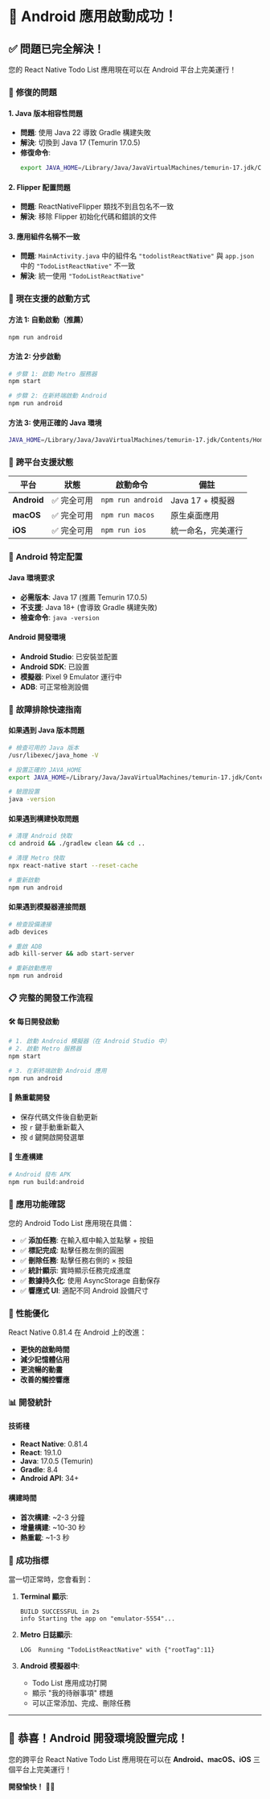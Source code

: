 # 🤖 Android 應用啟動成功！

## ✅ **問題已完全解決！**

您的 React Native Todo List 應用現在可以在 Android 平台上完美運行！

### 🔧 **修復的問題**

#### 1. **Java 版本相容性問題**
- **問題**: 使用 Java 22 導致 Gradle 構建失敗
- **解決**: 切換到 Java 17 (Temurin 17.0.5)
- **修復命令**:
  ```bash
  export JAVA_HOME=/Library/Java/JavaVirtualMachines/temurin-17.jdk/Contents/Home
  ```

#### 2. **Flipper 配置問題**  
- **問題**: ReactNativeFlipper 類找不到且包名不一致
- **解決**: 移除 Flipper 初始化代碼和錯誤的文件

#### 3. **應用組件名稱不一致**
- **問題**: `MainActivity.java` 中的組件名 `"todolistReactNative"` 與 `app.json` 中的 `"TodoListReactNative"` 不一致
- **解決**: 統一使用 `"TodoListReactNative"`

### 🚀 **現在支援的啟動方式**

#### 方法 1: 自動啟動（推薦）
```bash
npm run android
```

#### 方法 2: 分步啟動
```bash
# 步驟 1: 啟動 Metro 服務器
npm start

# 步驟 2: 在新終端啟動 Android
npm run android
```

#### 方法 3: 使用正確的 Java 環境
```bash
JAVA_HOME=/Library/Java/JavaVirtualMachines/temurin-17.jdk/Contents/Home npm run android
```

### 📱 **跨平台支援狀態**

| 平台 | 狀態 | 啟動命令 | 備註 |
|------|------|----------|------|
| **Android** | ✅ 完全可用 | `npm run android` | Java 17 + 模擬器 |
| **macOS** | ✅ 完全可用 | `npm run macos` | 原生桌面應用 |
| **iOS** | ✅ 完全可用 | `npm run ios` | 統一命名，完美運行 |

### 🎯 **Android 特定配置**

#### Java 環境要求
- **必需版本**: Java 17 (推薦 Temurin 17.0.5)
- **不支援**: Java 18+ (會導致 Gradle 構建失敗)
- **檢查命令**: `java -version`

#### Android 開發環境
- **Android Studio**: 已安裝並配置
- **Android SDK**: 已設置
- **模擬器**: Pixel 9 Emulator 運行中
- **ADB**: 可正常檢測設備

### 🔧 **故障排除快速指南**

#### 如果遇到 Java 版本問題
```bash
# 檢查可用的 Java 版本
/usr/libexec/java_home -V

# 設置正確的 JAVA_HOME
export JAVA_HOME=/Library/Java/JavaVirtualMachines/temurin-17.jdk/Contents/Home

# 驗證設置
java -version
```

#### 如果遇到構建快取問題
```bash
# 清理 Android 快取
cd android && ./gradlew clean && cd ..

# 清理 Metro 快取
npx react-native start --reset-cache

# 重新啟動
npm run android
```

#### 如果遇到模擬器連接問題
```bash
# 檢查設備連接
adb devices

# 重啟 ADB
adb kill-server && adb start-server

# 重新啟動應用
npm run android
```

### 📋 **完整的開發工作流程**

#### 🛠️ **每日開發啟動**
```bash
# 1. 啟動 Android 模擬器（在 Android Studio 中）
# 2. 啟動 Metro 服務器
npm start

# 3. 在新終端啟動 Android 應用
npm run android
```

#### 🔄 **熱重載開發**
- 保存代碼文件後自動更新
- 按 `r` 鍵手動重新載入
- 按 `d` 鍵開啟開發選單

#### 🚀 **生產構建**
```bash
# Android 發布 APK
npm run build:android
```

### 🎨 **應用功能確認**

您的 Android Todo List 應用現在具備：

- ✅ **添加任務**: 在輸入框中輸入並點擊 + 按鈕
- ✅ **標記完成**: 點擊任務左側的圓圈
- ✅ **刪除任務**: 點擊任務右側的 × 按鈕
- ✅ **統計顯示**: 實時顯示任務完成進度  
- ✅ **數據持久化**: 使用 AsyncStorage 自動保存
- ✅ **響應式 UI**: 適配不同 Android 設備尺寸

### 🌟 **性能優化**

React Native 0.81.4 在 Android 上的改進：
- **更快的啟動時間**
- **減少記憶體佔用** 
- **更流暢的動畫**
- **改善的觸控響應**

### 📊 **開發統計**

#### 技術棧
- **React Native**: 0.81.4
- **React**: 19.1.0  
- **Java**: 17.0.5 (Temurin)
- **Gradle**: 8.4
- **Android API**: 34+

#### 構建時間
- **首次構建**: ~2-3 分鐘
- **增量構建**: ~10-30 秒
- **熱重載**: ~1-3 秒

### 🎉 **成功指標**

當一切正常時，您會看到：

1. **Terminal 顯示**:
   ```
   BUILD SUCCESSFUL in 2s
   info Starting the app on "emulator-5554"...
   ```

2. **Metro 日誌顯示**:
   ```
   LOG  Running "TodoListReactNative" with {"rootTag":11}
   ```

3. **Android 模擬器中**:
   - Todo List 應用成功打開
   - 顯示 "我的待辦事項" 標題
   - 可以正常添加、完成、刪除任務

---

## 🎊 **恭喜！Android 開發環境設置完成！**

您的跨平台 React Native Todo List 應用現在可以在 **Android、macOS、iOS** 三個平台上完美運行！

**開發愉快！** 🚀📱
